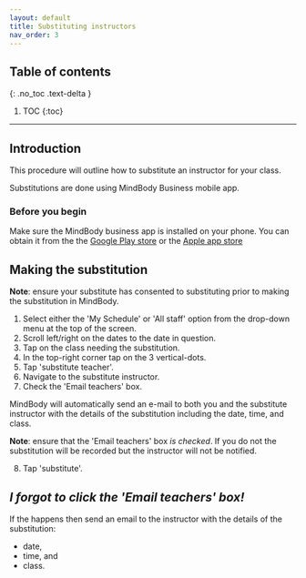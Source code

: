 ```yaml
---
layout: default
title: Substituting instructors 
nav_order: 3
---
```

## Table of contents
{: .no_toc .text-delta }

1. TOC
{:toc}

---
## Introduction
This procedure will outline how to substitute an instructor for your class.

Substitutions are done using MindBody Business mobile app.

### Before you begin
Make sure the MindBody business app is installed on your phone.
You can obtain it from the the [Google Play store](https://play.google.com/store/apps/details?id=com.mindbodyonline.express&hl=en) or the [Apple app store](https://apps.apple.com/us/app/mindbody-business/id599125654)

## Making the substitution

**Note**: ensure your substitute has consented to substituting prior to making the substitution in MindBody.

1. Select either the 'My Schedule' or 'All staff'  option from the drop-down menu at the top of the screen.
2. Scroll left/right on the dates to the date in question.
3. Tap on the class needing the substitution.
4. In the top-right corner tap on the 3 vertical-dots.
5. Tap 'substitute teacher'.
6. Navigate to the substitute instructor.
7. Check the 'Email teachers' box.

MindBody will automatically send an e-mail to both you and the substitute instructor with the details of the substitution
including the date, time, and class.

**Note**: ensure that the 'Email teachers' box _is checked_. If you do not the substitution will be recorded but the instructor will not be notified.
 
8. Tap 'substitute'.

## _I forgot to click the 'Email teachers' box!_

If the happens then send an email to the instructor with the details of the substitution:
- date,
- time, and
- class.


